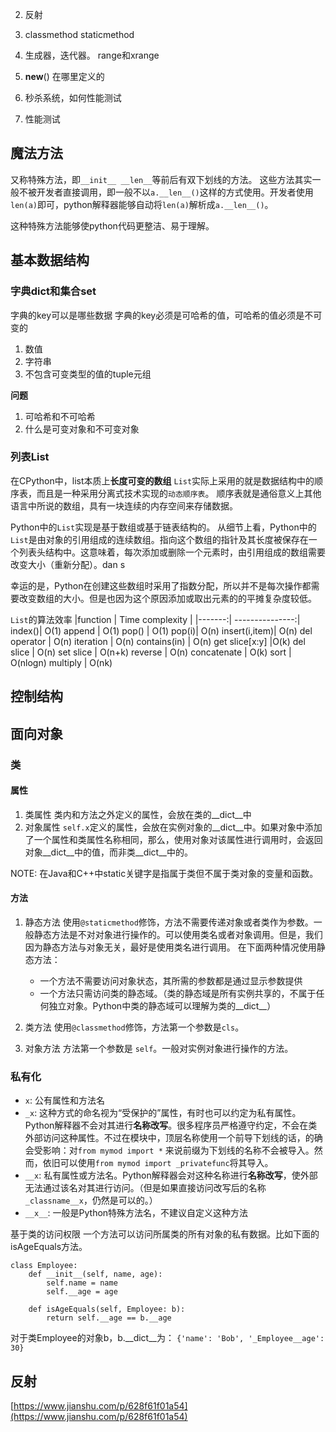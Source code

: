 
2. 反射
5. classmethod  staticmethod
6. 生成器，迭代器。 range和xrange
7. __new__() 在哪里定义的
 
 1. 秒杀系统，如何性能测试
 2. 性能测试

## 魔法方法
又称特殊方法，即`__init__ __len__`等前后有双下划线的方法。
这些方法其实一般不被开发者直接调用，即一般不以`a.__len__()`这样的方式使用。开发者使用`len(a)`即可，python解释器能够自动将`len(a)`解析成`a.__len__()`。

这种特殊方法能够使python代码更整洁、易于理解。


## 基本数据结构
### 字典dict和集合set
字典的key可以是哪些数据
字典的key必须是可哈希的值，可哈希的值必须是不可变的
1. 数值
2. 字符串
3. 不包含可变类型的值的tuple元组

**问题**
1. 可哈希和不可哈希
2. 什么是可变对象和不可变对象

### 列表List
在CPython中，list本质上**长度可变的数组**
`List`实际上采用的就是数据结构中的顺序表，而且是一种采用分离式技术实现的`动态顺序表`。
顺序表就是通俗意义上其他语言中所说的数组，具有一块连续的内存空间来存储数据。

Python中的`List`实现是基于数组或基于链表结构的。
从细节上看，Python中的`List`是由对象的引用组成的连续数组。指向这个数组的指针及其长度被保存在一个列表头结构中。这意味着，每次添加或删除一个元素时，由引用组成的数组需要改变大小（重新分配）。dan s

幸运的是，Python在创建这些数组时采用了指数分配，所以并不是每次操作都需要改变数组的大小。但是也因为这个原因添加或取出元素的的平摊复杂度较低。


`List`的算法效率
|function | Time complexity |
|-------:| ---------------:|
index()| O(1)
append | O(1) 
pop() | O(1) 
pop(i)| O(n) 
insert(i,item)| O(n)
del operator | O(n)
iteration | O(n)
contains(in) | O(n)
get slice[x:y] |O(k)
del slice | O(n)
set slice | O(n+k)
reverse | O(n)
concatenate | O(k)
sort | O(nlogn)
multiply | O(nk)


## 控制结构


## 面向对象
### 类
#### 属性
1. 类属性
类内和方法之外定义的属性，会放在类的__dict__中
2. 对象属性
`self.x`定义的属性，会放在实例对象的__dict__中。如果对象中添加了一个属性和类属性名称相同，那么，使用对象对该属性进行调用时，会返回对象__dict__中的值，而非类__dict__中的。

NOTE: 
在Java和C++中static关键字是指属于类但不属于类对象的变量和函数。

#### 方法
1. 静态方法
使用`@staticmethod`修饰，方法不需要传递对象或者类作为参数。一般静态方法是不对对象进行操作的。可以使用类名或者对象调用。但是，我们因为静态方法与对象无关，最好是使用类名进行调用。
在下面两种情况使用静态方法：
   - 一个方法不需要访问对象状态，其所需的参数都是通过显示参数提供
   - 一个方法只需访问类的静态域。（类的静态域是所有实例共享的，不属于任何独立对象。Python中类的静态域可以理解为类的__dict__）

2. 类方法
使用`@classmethod`修饰，方法第一个参数是`cls`。

3. 对象方法
方法第一个参数是	`self`。一般对实例对象进行操作的方法。

### 私有化
- `x`: 公有属性和方法名 
- `_x`: 这种方式的命名视为“受保护的”属性，有时也可以约定为私有属性。Python解释器不会对其进行**名称改写**。很多程序员严格遵守约定，不会在类外部访问这种属性。不过在模块中，顶层名称使用一个前导下划线的话，的确会受影响：对`from mymod import *` 来说前缀为下划线的名称不会被导入。然而，依旧可以使用`from mymod import _privatefunc`将其导入。
- `__x`: 私有属性或方法名。Python解释器会对这种名称进行**名称改写**，使外部无法通过该名对其进行访问。（但是如果直接访问改写后的名称`_classname__x`，仍然是可以的。）
- `__x__`: 一般是Python特殊方法名，不建议自定义这种方法

基于类的访问权限
一个方法可以访问所属类的所有对象的私有数据。比如下面的isAgeEquals方法。
```
class Employee:
    def __init__(self, name, age):
        self.name = name
        self.__age = age
        
    def isAgeEquals(self, Employee: b):
        return self.__age == b.__age
```
对于类Employee的对象b，b.__dict__为：
```{'name': 'Bob', '_Employee__age': 30}```

## 反射
[https://www.jianshu.com/p/628f61f01a54](https://www.jianshu.com/p/628f61f01a54)
<!--stackedit_data:
eyJoaXN0b3J5IjpbMTEyODkzNTcxNSwyNDg2MTcwLDIyNTQ1OT
MzNywtMTk1MTg3MTkxNSw5MTYwNzQ4MDEsNjMwNTAwNjQwLC0x
MTE4OTA4NjU0LDE0MzkzMTg0ODcsLTYzMzEyMTM3MiwtMTY4Nz
AyOTEzNiwtMjAyMzUxNjQxNl19
-->